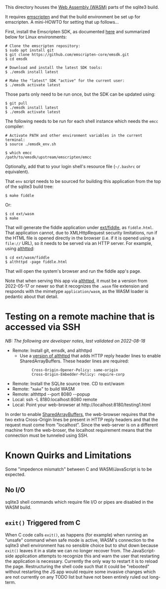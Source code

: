 This directory houses the [Web Assembly (WASM)](https://en.wikipedia.org/wiki/WebAssembly)
parts of the sqlite3 build.

It requires [emscripten][] and that the build environment be set up for
emscripten. A mini-HOWTO for setting that up follows...

First, install the Emscripten SDK, as documented
[here](https://emscripten.org/docs/getting_started/downloads.html) and summarized
below for Linux environments:

```
# Clone the emscripten repository:
$ sudo apt install git
$ git clone https://github.com/emscripten-core/emsdk.git
$ cd emsdk

# Download and install the latest SDK tools:
$ ./emsdk install latest

# Make the "latest" SDK "active" for the current user:
$ ./emsdk activate latest
```

Those parts only need to be run once, but the SDK can be updated using:

```
$ git pull
$ ./emsdk install latest
$ ./emsdk activate latest
```

The following needs to be run for each shell instance which needs the
`emcc` compiler:

```
# Activate PATH and other environment variables in the current terminal:
$ source ./emsdk_env.sh

$ which emcc
/path/to/emsdk/upstream/emscripten/emcc
```

Optionally, add that to your login shell's resource file (`~/.bashrc`
or equivalent).

That `env` script needs to be sourced for building this application
from the top of the sqlite3 build tree:

```
$ make fiddle
```

Or:

```
$ cd ext/wasm
$ make
```

That will generate the fiddle application under
[ext/fiddle](/dir/ext/wasm/fiddle), as `fiddle.html`. That application
cannot, due to XMLHttpRequest security limitations, run if the HTML
file is opened directly in the browser (i.e. if it is opened using a
`file://` URL), so it needs to be served via an HTTP server.  For
example, using [althttpd][]:

```
$ cd ext/wasm/fiddle
$ althttpd -page fiddle.html
```

That will open the system's browser and run the fiddle app's page.

Note that when serving this app via [althttpd][], it must be a version
from 2022-05-17 or newer so that it recognizes the `.wasm` file
extension and responds with the mimetype `application/wasm`, as the
WASM loader is pedantic about that detail.

# Testing on a remote machine that is accessed via SSH

*NB: The following are developer notes, last validated on 2022-08-18*

  *  Remote: Install git, emsdk, and althttpd
     *  Use a [version of althttpd](https://sqlite.org/althttpd/timeline?r=enable-atomics)
        that adds HTTP reply header lines to enable SharedArrayBuffers.  These header
        lines are required:
```
            Cross-Origin-Opener-Policy: same-origin
            Cross-Origin-Embedder-Policy: require-corp
```
  *  Remote: Install the SQLite source tree.  CD to ext/wasm
  *  Remote: "`make`" to build WASM
  *  Remote: althttpd --port 8080 --popup
  *  Local:  ssh -L 8180:localhost:8080 remote
  *  Local:  Point your web-browser at http://localhost:8180/testing1.html

In order to enable [SharedArrayBuffers](https://developer.mozilla.org/en-US/docs/Web/JavaScript/Reference/Global_Objects/SharedArrayBuffer),
the web-browser requires that the two extra Cross-Origin lines be present
in HTTP reply headers and that the request must come from "localhost".
Since the web-server is on a different machine from
the web-broser, the localhost requirement means that the connection must be tunneled
using SSH.



# Known Quirks and Limitations

Some "impedence mismatch" between C and WASM/JavaScript is to be
expected.

## No I/O

sqlite3 shell commands which require file I/O or pipes are disabled in
the WASM build.

## `exit()` Triggered from C

When C code calls `exit()`, as happens (for example) when running an
"unsafe" command when safe mode is active, WASM's connection to the
sqlite3 shell environment has no sensible choice but to shut down
because `exit()` leaves it in a state we can no longer recover
from. The JavaScript-side application attempts to recognize this and
warn the user that restarting the application is necessary. Currently
the only way to restart it is to reload the page. Restructuring the
shell code such that it could be "rebooted" without restarting the
JS app would require some invasive changes which are not currently
on any TODO list but have not been entirely ruled out long-term.


[emscripten]: https://emscripten.org
[althttpd]: https://sqlite.org/althttpd
